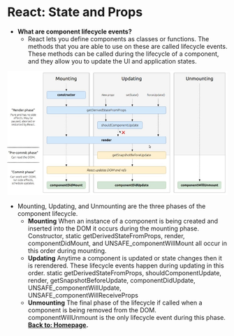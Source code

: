 # React: State and Props

* **What are component lifecycle events?**
    - React lets you define components as classes or functions. The methods that you are able to use on these are called lifecycle events. These methods can be called during the lifecycle of a component, and they allow you to update the UI and application states.

![img](read02.jpg)

* Mounting, Updating, and Unmounting are the three phases of the component lifecycle.
    - **Mounting**
When an instance of a component is being created and inserted into the DOM it occurs during the mounting phase. Constructor, static getDerivedStateFromProps, render, componentDidMount, and UNSAFE_componentWillMount all occur in this order during mounting.
    - **Updating**
Anytime a component is updated or state changes then it is rerendered. These lifecycle events happen during updating in this order.
static getDerivedStateFromProps, shouldComponentUpdate, render,
getSnapshotBeforeUpdate, componentDidUpdate, UNSAFE_componentWillUpdate, UNSAFE_componentWillReceiveProps
    - **Unmounting**
The final phase of the lifecycle if called when a component is being removed from the DOM. componentWillUnmount is the only lifecycle event during this phase.
**[Back to: Homepage](https://omarhumamah.github.io/reading-note/).**